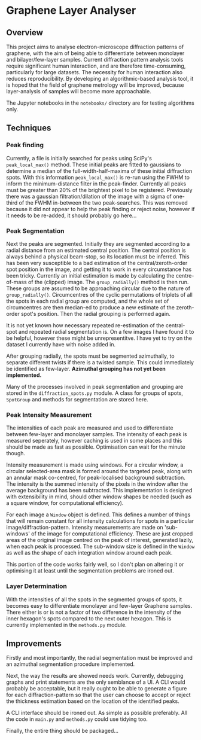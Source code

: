 # Graphene Layer Analyser

## Overview

This project aims to analyse electron-microscope diffraction patterns of graphene, with the aim of being able to differentiate between monolayer and bilayer/few-layer samples. Current diffraction pattern analysis tools require significant human interaction, and are therefore time-consuming, particularly for large datasets. The necessity for human interaction also reduces reproducibility. By developing an algorithmic-based analysis tool, it is hoped that the field of graphene metrology will be improved, because layer-analysis of samples will become more approachable.

The Jupyter notebooks in the `notebooks/` directory are for testing algorithms only.

## Techniques

### Peak finding

Currently, a file is initially searched for peaks using SciPy's `peak_local_max()` method. These initial peaks are fitted to gaussians to determine a median of the full-width-half-maxima of these initial diffraction spots. With this information `peak_local_max()` is re-run using the FWHM to inform the minimum-distance filter in the peak-finder. Currently all peaks must be greater than 20% of the brightest pixel to be registered. Previously there was a gaussian filtration/dilation of the image with a sigma of one-third of the FWHM in-between the two peak-searches. This was removed because it did not appear to help the peak finding or reject noise, however if it needs to be re-added, it should probably go here...

### Peak Segmentation

Next the peaks are segmented. Initially they are segmented according to a radial distance from an estimated central position. The central position is always behind a physical beam-stop, so its location must be inferred. This has been very susceptible to a bad estimation of the central/zeroth-order spot position in the image, and getting it to work in every circumstance has been tricky. Currently an initial estimation is made by calculating the centre-of-mass of the (clipped) image. The `group_radially()` method is then run. These groups are assumed to be approaching circular due to the nature of `group_radially()`. Circumcentres of the cyclic permutations of triplets of all the spots in each radial group are computed, and the whole set of circumcentres are then median-ed to produce a new estimate of the zeroth-order spot's position. Then the radial grouping is performed again.

It is not yet known how necessary repeated re-estimation of the central-spot and repeated radial segmentation is. On a few images I have found it to be helpful, however these might be unrepresentitve. I have yet to try on the dataset I currently have with noise added in.

After grouping radially, the spots must be segmented azimuthally, to separate different twists if there is a twisted sample. This could immediately be identified as few-layer. **Azimuthal grouping has not yet been implemented.**

Many of the processes involved in peak segmentation and grouping are stored in the `diffraction_spots.py` module. A class for groups of spots, `SpotGroup` and methods for segmentation are stored here.

### Peak Intensity Measurement

The intensities of each peak are measured and used to differentiate between few-layer and monolayer samples. The intensity of each peak is measured seperately, however caching is used in some places and this should be made as fast as possible. Optimisation can wait for the minute though.

Intensity measurement is made using windows. For a circular window, a circular selected-area mask is formed around the targeted peak, along with an annular mask co-centred, for peak-localised background subtraction. The intensity is the summed intensity of the pixels in the window after the average background has been subtracted. This implementation is designed with extensibility in mind, should other window shapes be needed (such as a square window, for computational efficiency).

For each image a `Window` object is defined. This defines a number of things that will remain constant for all intensity calculations for spots in a particular image/diffraction-pattern. Intensity measurements are made on 'sub-windows' of the image for computational efficiency. These are just cropped areas of the original image centred on the peak of interest, generated lazily, when each peak is processed. The sub-window size is defined in the `Window` as well as the shape of each integration window around each peak.

This portion of the code works fairly well, so I don't plan on altering it or optimising it at least until the segmentation problems are ironed out.

### Layer Determination

With the intensities of all the spots in the segmented groups of spots, it becomes easy to differentiate monolayer and few-layer Graphene samples. There either is or is not a factor of two difference in the intensity of the inner hexagon's spots compared to the next outer hexagon. This is currently implemented in the `methods.py` module.

## Improvements

Firstly and most importantly, the radial segmentation must be improved and an azimuthal segmentation procedure implemented. 

Next, the way the results are showed needs work. Currently, debugging graphs and print statements are the only semblance of a UI. A CLI would probably be acceptable, but it really ought to be able to generate a figure for each diffraction-pattern so that the user can choose to accept or reject the thickness estimation based on the location of the identified peaks. 

A CLI interface should be ironed out. As simple as possible preferably. All the code in `main.py` and `methods.py` could use tidying too.

Finally, the entire thing should be packaged...